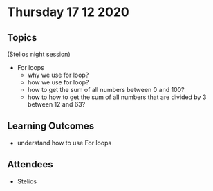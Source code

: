 # Thursday 17 12 2020

## Topics

(Stelios night session)

- For loops
  - why we use for loop?
  - how we use for loop?
  - how to get the sum of all numbers between 0 and 100?
  - how to how to get the sum of all numbers that are divided by 3 between 12 and 63?

## Learning Outcomes

- understand how to use For loops

## Attendees

- Stelios
